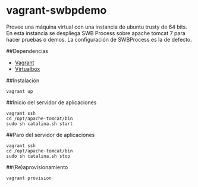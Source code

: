 vagrant-swbpdemo
================

Provee una máquina virtual con una instancia de ubuntu trusty de 64 bits. En esta instancia se despliega SWB Process sobre apache tomcat 7 para hacer pruebas o demos. La configuración de SWBProcess es la de defecto.

##Dependencias
* [Vagrant](https://www.vagrantup.com/)
* [Virtualbox](https://www.virtualbox.org/)

##Instalación
````
vagrant up
````

##Inicio del servidor de aplicaciones
````
vagrant ssh
cd /opt/apache-tomcat/bin
sudo sh catalina.sh start
````

##Paro del servidor de aplicaciones
````
vagrant ssh
cd /opt/apache-tomcat/bin
sudo sh catalina.sh stop
````

##(Re)aprovisionamiento
````
vagrant provision
````